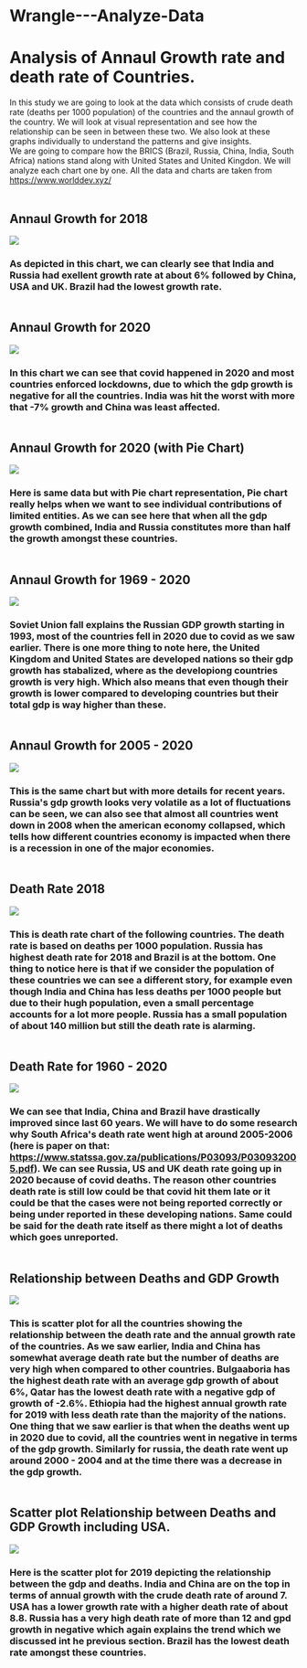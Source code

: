 # Wrangle---Analyze-Data
# Analysis of Annaul Growth rate and death rate of Countries.

In this study we are going to look at the data which consists of crude death rate (deaths per 1000 population) of the countries and the annaul growth of the country. We will look at visual representation and see how the relationship can be seen in between these two. We also look at these graphs individually to understand the patterns and give insights.
</br>
We are going to compare how the BRICS (Brazil, Russia, China, India, South Africa) nations stand along with United States and United Kingdon. We will analyze each chart one by one. All the data and charts are taken from https://www.worlddev.xyz/ </br> </br>

## Annaul Growth for 2018
![](https://github.com/amishraUMBC/data690_world_dev/blob/main/charts/Bar%20Chart%20annual%20growth%202018.png)</br>
### As depicted in this chart, we can clearly see that India and Russia had exellent growth rate at about 6% followed by China, USA and UK. Brazil had the lowest growth rate.</br></br>

## Annaul Growth for 2020
![](https://github.com/amishraUMBC/data690_world_dev/blob/main/charts/Bar%20Chart%20annual%20growth%202020.png)</br>
### In this chart we can see that covid happened in 2020 and most countries enforced lockdowns, due to which the gdp growth is negative for all the countries. India was hit the worst with more that -7% growth and China was least affected.</br></br>

## Annaul Growth for 2020 (with Pie Chart)
![](https://github.com/amishraUMBC/data690_world_dev/blob/main/charts/Pie%20Chart%20annual%20growth%202018.png)</br>
### Here is same data but with Pie chart representation, Pie chart really helps when we want to see individual contributions of limited entities. As we can see here that when all the gdp growth combined, India and Russia constitutes more than half the growth amongst these countries. </br></br>

## Annaul Growth for 1969 - 2020
![](https://github.com/amishraUMBC/data690_world_dev/blob/main/charts/Line%20Chart%20annaul%20growth%201960-2020.png)</br>
### Soviet Union fall explains the Russian GDP growth starting in 1993, most of the countries fell in 2020 due to covid as we saw earlier. There is one more thing to note here, the United Kingdom and United States are developed nations so their gdp growth has stabalized, where as the developiong countries growth is very high. Which also means that even though their growth is lower compared to developing countries but their total gdp is way higher than these. </br></br>

## Annaul Growth for 2005 - 2020
![](https://github.com/amishraUMBC/data690_world_dev/blob/main/charts/Line%20Chart%20annaul%20growth%202005-2020.png)</br>
### This is the same chart but with more details for recent years. Russia's gdp growth looks very volatile as a lot of fluctuations can be seen, we can also see that almost all countries went down in 2008 when the american economy collapsed, which tells how different countries economy is impacted when there is a recession in one of the major economies. </br></br>

## Death Rate 2018
![](https://github.com/amishraUMBC/data690_world_dev/blob/main/charts/Bar%20Chart%20Death%202018.png)</br>
### This is death rate chart of the following countries. The death rate is based on deaths per 1000 population. Russia has highest death rate for 2018 and Brazil is at the bottom. One thing to notice here is that if we consider the population of these countries we can see a different story, for example even though India and China has less deaths per 1000 people but due to their hugh population, even a small percentage accounts for a lot more people. Russia has a small population of about 140 million but still the death rate is alarming. </br></br>

## Death Rate for 1960 - 2020
![](https://github.com/amishraUMBC/data690_world_dev/blob/main/charts/Line%20Chart%20death%20rate%201963-2020.png)</br>
### We can see that India, China and Brazil have drastically improved since last 60 years. We will have to do some research why South Africa's death rate went high at around 2005-2006 (here is paper on that: https://www.statssa.gov.za/publications/P03093/P030932005.pdf). We can see Russia, US and UK death rate going up in 2020 because of covid deaths. The reason other countries death rate is still low could be that covid hit them late or it could be that the cases were not being reported correctly or being under reported in these developing nations. Same could be said for the death rate itself as there might a lot of deaths which goes unreported. </br></br>

## Relationship between Deaths and GDP Growth
![](https://github.com/amishraUMBC/data690_world_dev/blob/main/charts/Scatter%20Plot%202019.png)</br>
### This is scatter plot for all the countries showing the relationship between the death rate and the annual growth rate of the countries. As we saw earlier, India and China has somewhat average death rate but the number of deaths are very high when compared to other countries. Bulgaaboria has the highest death rate with an average gdp growth of about 6%, Qatar has the lowest death rate with a negative gdp of growth of -2.6%. Ethiopia had the highest annual growth rate for 2019 with less death rate than the majority of the nations. One thing that we saw earlier is that when the deaths went up in 2020 due to covid, all the countries went in negative in terms of the gdp growth. Similarly for russia, the death rate went up around 2000 - 2004 and at the time there was a decrease in the gdp growth.</br></br> 

## Scatter plot Relationship between Deaths and GDP Growth including USA.
![](https://github.com/amishraUMBC/data690_world_dev/blob/main/charts/Scatter%20Plot%20Brics%202019.png)</br>
### Here is the scatter plot for 2019 depicting the relationship between the gdp and deaths. India and China are on the top in terms of annual growth with the crude death rate of around 7. USA has a lower growth rate with a higher death rate of about 8.8. Russia has a very high death rate of more than 12 and gpd growth in negative which again explains the trend which we discussed int he previous section. Brazil has the lowest death rate amongst these countries.</br></br>
